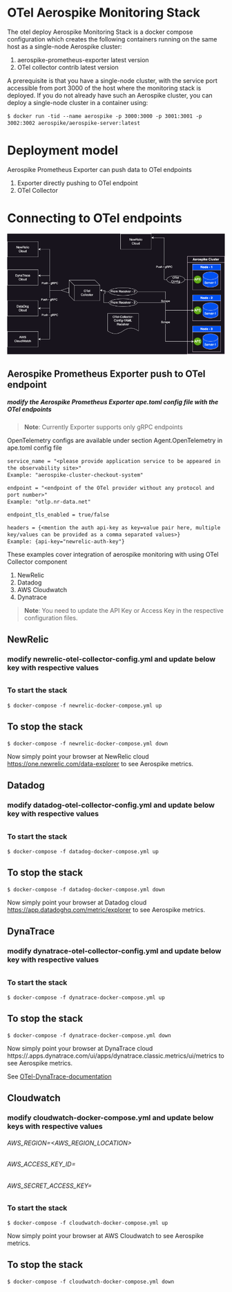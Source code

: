 # OTel Aerospike Monitoring Stack

The otel deploy Aerospike Monitoring Stack is a docker compose configuration
which creates the following containers running on the same host as a single-node
Aerospike cluster:
1. aerospike-prometheus-exporter latest version
2. OTel collector contrib latest version

A prerequisite is that you have a single-node cluster, with the service port
accessible from port 3000 of the host where the monitoring stack is deployed.  If you
do not already have such an Aerospike cluster, you can deploy a single-node cluster
in a container using:

```
$ docker run -tid --name aerospike -p 3000:3000 -p 3001:3001 -p 3002:3002 aerospike/aerospike-server:latest
```

# Deployment model

Aerospike Prometheus Exporter can push data to OTel endpoints  

1. Exporter directly pushing to OTel endpoint
2. OTel Collector

# Connecting to OTel endpoints
![Deployment Topology](assets/aerospike_exporter_otel_collector.png)

## Aerospike Prometheus Exporter push to OTel endpoint
##### modify the Aerospike Prometheus Exporter ape.toml config file with the OTel endpoints

> **Note**: Currently Exporter supports only gRPC endpoints

OpenTelemetry configs are available under section Agent.OpenTelemetry in ape.toml config file

```
service_name = "<please provide application service to be appeared in the observability site>"
Example: "aerospike-cluster-checkout-system"
```

```
endpoint = "<endpoint of the OTel provider without any protocol and port number>"
Example: "otlp.nr-data.net"
```

```
endpoint_tls_enabled = true/false
```

```
headers = {<mention the auth api-key as key=value pair here, multiple key/values can be provided as a comma separated values>}
Example: {api-key="newrelic-auth-key"}
```

These examples cover integration of aerospike monitoring with using OTel Collector component

1. NewRelic
2. Datadog
3. AWS Cloudwatch
4. Dynatrace

> **Note**: You need to update the API Key or Access Key in the respective configuration files.

## NewRelic 
### modify newrelic-otel-collector-config.yml and update below key with respective values 
###### <NEWRELIC-API-KEY> 
### To start the stack 
```
$ docker-compose -f newrelic-docker-compose.yml up
```
## To stop the stack
```
$ docker-compose -f newrelic-docker-compose.yml down
```
Now simply point your browser at NewRelic cloud https://one.newrelic.com/data-explorer to see Aerospike metrics.

## Datadog
### modify datadog-otel-collector-config.yml and update below key with respective values 
###### <DATADOG-APP-KEY> 
### To start the stack 
```
$ docker-compose -f datadog-docker-compose.yml up
```

## To stop the stack
```
$ docker-compose -f datadog-docker-compose.yml down
```
Now simply point your browser at Datadog cloud https://app.datadoghq.com/metric/explorer to see Aerospike metrics.

## DynaTrace 
### modify dynatrace-otel-collector-config.yml and update below key with respective values 
###### <DYNATRACE-API-TOKEN> 
### To start the stack 
```
$ docker-compose -f dynatrace-docker-compose.yml up
```
## To stop the stack
```
$ docker-compose -f dynatrace-docker-compose.yml down
```
Now simply point your browser at DynaTrace cloud https://<YOUR-ENVIRONMENT-ID>.apps.dynatrace.com/ui/apps/dynatrace.classic.metrics/ui/metrics to see Aerospike metrics.

See [OTel-DynaTrace-documentation](https://github.com/open-telemetry/opentelemetry-collector-contrib/blob/main/exporter/dynatraceexporter/README.md)

## Cloudwatch
### modify cloudwatch-docker-compose.yml and update below keys with respective values 
###### AWS_REGION=<AWS_REGION_LOCATION>
###### AWS_ACCESS_KEY_ID=<MENTION-YOUR-AWS-CLOUD-WATCH-KEY>
###### AWS_SECRET_ACCESS_KEY=<MENTION-YOUR-AWS-CW-SECRET-ACCESS-KEY>
### To start the stack 
```
$ docker-compose -f cloudwatch-docker-compose.yml up
```

Now simply point your browser at AWS Cloudwatch to see Aerospike metrics.

## To stop the stack
```
$ docker-compose -f cloudwatch-docker-compose.yml down
```

